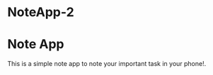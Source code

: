 # NoteApp-2
<h1>Note App </h1>
This is a simple note app to note your important task in your phone!.
